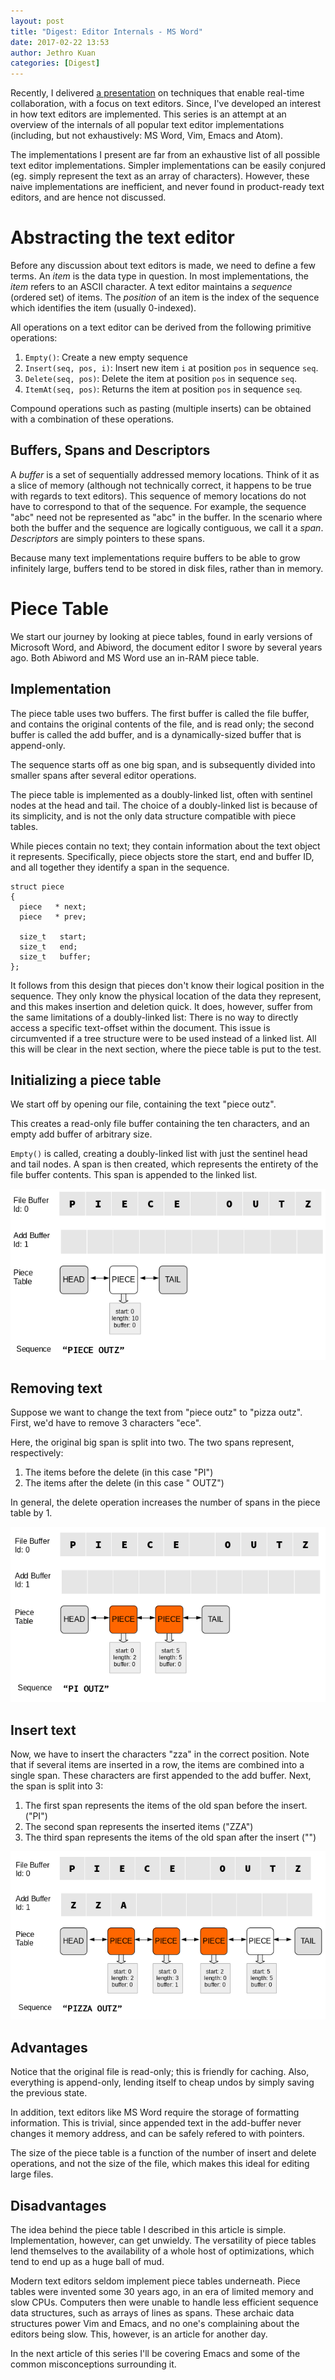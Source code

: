 ```yaml
---
layout: post
title: "Digest: Editor Internals - MS Word"
date: 2017-02-22 13:53
author: Jethro Kuan
categories: [Digest]
---
```


Recently, I delivered
[a presentation](https://docs.google.com/presentation/d/1qMi_zQxm6E9fxXi8RFnfhaOvvCHEGzD-NPQjpD_F63w/edit?usp=sharing) on
techniques that enable real-time collaboration, with a focus on text
editors. Since, I've developed an interest in how text editors are
implemented. This series is an attempt at an overview of the internals
of all popular text editor implementations (including, but not
exhaustively: MS Word, Vim, Emacs and Atom).

The implementations I present are far from an exhaustive list of all
possible text editor implementations. Simpler implementations can be 
easily conjured (eg. simply represent the text as an array of
characters). However, these naive implementations are inefficient, and
never found in product-ready text editors, and are hence not discussed.

# Abstracting the text editor

Before any discussion about text editors is made, we need to define a
few terms. An *item* is the data type in question. In most
implementations, the *item* refers to an ASCII character. A text editor
 maintains a *sequence* (ordered set) of items. The *position* of an
item is the index of the sequence which identifies the item (usually
0-indexed). 

All operations on a text editor can be derived from the following
primitive operations:

1.  `Empty()`: Create a new empty sequence
2.  `Insert(seq, pos, i)`: Insert new item `i` at position `pos` in
    sequence `seq`.
3.  `Delete(seq, pos)`: Delete the item at position `pos` in sequence
    `seq`.
4.  `ItemAt(seq, pos)`: Returns the item at position `pos` in sequence
    `seq`.

Compound operations such as pasting (multiple inserts) can be obtained
with a combination of these operations.

## Buffers, Spans and Descriptors

A *buffer* is a set of sequentially addressed memory locations. Think of
it as a slice of memory (although not technically correct, it
happens to be true with regards to text editors). This sequence of memory
locations do not have to correspond to that of the sequence. For
example, the sequence "abc" need not be represented as "abc" in the
buffer. In the scenario where both the buffer and the sequence are
logically contiguous, we call it a *span*. *Descriptors* are simply
pointers to these spans.

Because many text implementations require buffers to be able to grow
infinitely large, buffers tend to be stored in disk files, rather than
in memory.

# Piece Table

We start our journey by looking at piece tables, found in early
versions of Microsoft Word, and Abiword, the document editor I swore
by several years ago. Both Abiword and MS Word use an in-RAM piece table.


## Implementation

The piece table uses two buffers. The first buffer is called the file
buffer, and contains the original contents of the file, and is read
only; the second buffer is called the add buffer, and is a
dynamically-sized buffer that is append-only.

The sequence starts off as one big span, and is subsequently divided
into smaller spans after several editor operations. 

The piece table is implemented as a doubly-linked list, often with
sentinel nodes at the head and tail. The choice of a doubly-linked
list is because of its simplicity, and is not the only data structure
compatible with piece tables. 

While pieces contain no text; they contain information about the text
object it represents. Specifically, piece objects store the start,
end and buffer ID, and all together they identify a span in the
sequence. 

    struct piece
    {
      piece   * next;
      piece   * prev;
    
      size_t   start;
      size_t   end;
      size_t   buffer;
    };

It follows from this design that pieces don't know their logical
position in the sequence. They only know the physical location of the
data they represent, and this makes insertion and deletion quick. It
does, however, suffer from the same limitations of a doubly-linked
list: There is no way to directly access a specific text-offset
within the document. This issue is circumvented if a tree structure
were to be used instead of a linked list. All this will be clear in
the next section, where the piece table is put to the test.

## Initializing a piece table

We start off by opening our file, containing the text "piece outz".

This creates a read-only file buffer containing the ten characters,
and an empty add buffer of arbitrary size. 

`Empty()` is called, creating a doubly-linked list with just the sentinel
head and tail nodes. A span is then created, which represents the
entirety of the file buffer contents. This span is appended to the
linked list.

![img](images/piecetable/start.png)

## Removing text

Suppose we want to change the text from "piece outz" to "pizza outz".
First, we'd have to remove 3 characters "ece".

Here, the original big span is split into two. The two spans
represent, respectively:

1.  The items before the delete (in this case "PI")
2.  The items after the delete (in this case " OUTZ")

In general, the delete operation increases the number of spans in the
piece table by 1.

![img](images/piecetable/remove.png)

## Insert text

Now, we have to insert the characters "zza" in the correct position.
Note that if several items are inserted in a row, the items are
combined into a single span. These characters are first appended to
the add buffer. Next, the span is split into 3:

1.  The first span represents the items of the old span before the
    insert. ("PI")
2.  The second span represents the inserted items ("ZZA")
3.  The third span represents the items of the old span after the
    insert ("")

![img](images/piecetable/insert.png)

## Advantages

Notice that the original file is read-only; this is friendly for
caching. Also, everything is append-only, lending itself to cheap
undos by simply saving the previous state.

In addition, text editors like MS Word require the storage of
formatting information. This is trivial, since appended text in the
add-buffer never changes it memory address, and can be safely refered
to with pointers.

The size of the piece table is a function of the number of insert and
delete operations, and not the size of the file, which makes this
ideal for editing large files.

## Disadvantages

The idea behind the piece table I described in this article is
simple. Implementation, however, can get unwieldy. The versatility of
piece tables lend themselves to the availability of a whole host of
optimizations, which tend to end up as a huge ball of mud.

Modern text editors seldom implement piece tables underneath. Piece
tables were invented some 30 years ago, in an era of limited memory
and slow CPUs. Computers then were unable to handle less efficient
sequence data structures, such as arrays of lines as spans. These
archaic data structures power Vim and Emacs, and no one's complaining
about the editors being slow. This, however, is an article for another
day.

In the next article of this series I'll be covering Emacs and some of
the common misconceptions surrounding it.
